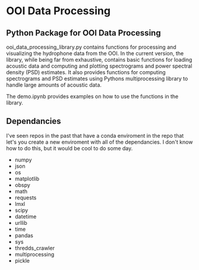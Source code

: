 # OOI Data Processing

## Python Package for OOI Data Processing

ooi_data_processing_library.py contains functions for processing and visualizing the hydrophone data from the OOI. In the current version, the library, while being far from exhaustive, contains basic functions for loading acoustic data and computing and plotting spectrograms and power spectral density (PSD) estimates. It also provides functions for computing spectrograms and PSD estimates using Pythons multiprocessing library to handle large amounts of acoustic data.

The demo.ipynb provides examples on how to use the functions in the library.

## Dependancies

I've seen repos in the past that have a conda enviroment in the repo that let's you create a new enviroment with all of the dependancies. I don't know how to do this, but it would be cool to do some day.


- numpy
- json
- os
-  matplotlib
- obspy
- math
- requests
- lmxl
- scipy
- datetime
- urllib
- time
- pandas
- sys
- thredds_crawler
- multiprocessing
- pickle
